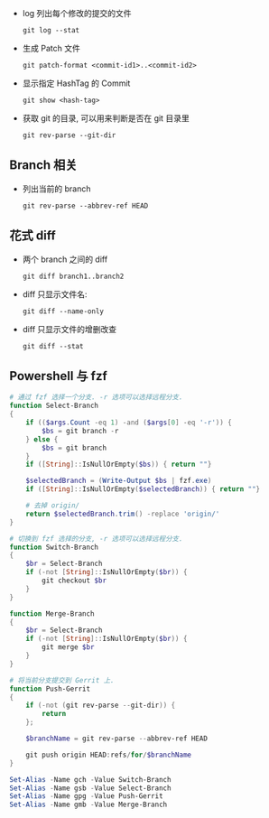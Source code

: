 - log 列出每个修改的提交的文件

  ```
  git log --stat
  ```
 
- 生成 Patch 文件
  ```
  git patch-format <commit-id1>..<commit-id2>
  ```

- 显示指定 HashTag 的 Commit
  ```
  git show <hash-tag>
  ```
- 获取 git 的目录, 可以用来判断是否在 git 目录里
  ```
  git rev-parse --git-dir
  ```
## Branch 相关
- 列出当前的 branch
  ```
  git rev-parse --abbrev-ref HEAD
  ```
## 花式 diff
- 两个 branch 之间的 diff 
  ```
  git diff branch1..branch2
  ```
- diff 只显示文件名:
  ```
  git diff --name-only
  ```
- diff 只显示文件的增删改查
  ```
  git diff --stat
  ```
  
## Powershell 与 fzf
```Powershell
# 通过 fzf 选择一个分支. -r 选项可以选择远程分支.
function Select-Branch
{
    if (($args.Count -eq 1) -and ($args[0] -eq '-r')) {
        $bs = git branch -r
    } else {
        $bs = git branch
    }
    if ([String]::IsNullOrEmpty($bs)) { return ""}

    $selectedBranch = (Write-Output $bs | fzf.exe)
    if ([String]::IsNullOrEmpty($selectedBranch)) { return ""}

    # 去掉 origin/
    return $selectedBranch.trim() -replace 'origin/'
}

# 切换到 fzf 选择的分支, -r 选项可以选择远程分支.
function Switch-Branch 
{
    $br = Select-Branch
    if (-not [String]::IsNullOrEmpty($br)) {
        git checkout $br
    }
}

function Merge-Branch
{
    $br = Select-Branch
    if (-not [String]::IsNullOrEmpty($br)) {
        git merge $br
    }
}

# 将当前分支提交到 Gerrit 上.
function Push-Gerrit
{
    if (-not (git rev-parse --git-dir)) {
        return
    };

    $branchName = git rev-parse --abbrev-ref HEAD

    git push origin HEAD:refs/for/$branchName
}

Set-Alias -Name gch -Value Switch-Branch
Set-Alias -Name gsb -Value Select-Branch
Set-Alias -Name gpg -Value Push-Gerrit
Set-Alias -Name gmb -Value Merge-Branch
```
 
 

